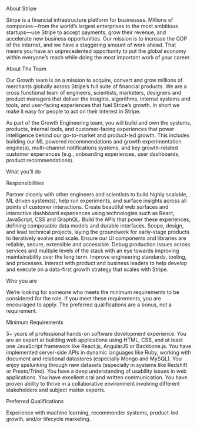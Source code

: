 About Stripe

Stripe is a financial infrastructure platform for businesses. Millions of companies—from the world’s largest enterprises to the most ambitious startups—use Stripe to accept payments, grow their revenue, and accelerate new business opportunities. Our mission is to increase the GDP of the internet, and we have a staggering amount of work ahead. That means you have an unprecedented opportunity to put the global economy within everyone’s reach while doing the most important work of your career.

About The Team

Our Growth team is on a mission to acquire, convert and grow millions of merchants globally across Stripe’s full suite of financial products. We are a cross functional team of engineers, scientists, marketers, designers and product managers that deliver the insights, algorithms, internal systems and tools, and user-facing experiences that fuel Stripe’s growth. In short we make it easy for people to act on their interest in Stripe.

As part of the Growth Engineering team, you will build and own the systems, products, internal tools, and customer-facing experiences that power intelligence behind our go-to-market and product-led growth. This includes building our ML powered recommendations and growth experimentation engine(s), multi-channel notifications systems, and key growth-related customer experiences (e.g., onboarding experiences, user dashboards, product recommendations).

What you’ll do

Responsibilities

Partner closely with other engineers and scientists to build highly scalable, ML driven system(s), help run experiments, and surface insights across all points of customer interactions.
Create beautiful web surfaces and interactive dashboard experiences using technologies such as React, JavaScript, CSS and GraphQL. Build the APIs that power these experiences, defining composable data models and durable interfaces.
Scope, design, and lead technical projects, laying the groundwork for early-stage products to iteratively evolve and scale.
Ensure our UI components and libraries are reliable, secure, extensible and accessible.
Debug production issues across services and multiple levels of the stack with an eye towards improving maintainability over the long term.
Improve engineering standards, tooling, and processes.
Interact with product and business leaders to help develop and execute on a data-first growth strategy that scales with Stripe.

Who you are

We’re looking for someone who meets the minimum requirements to be considered for the role. If you meet these requirements, you are encouraged to apply. The preferred qualifications are a bonus, not a requirement.

Minimum Requirements

5+ years of professional hands-on software development experience.
You are an expert at building web applications using HTML, CSS, and at least one JavaScript framework like React.js, AngularJS or Backbone.js.
You have implemented server-side APIs in dynamic languages like Ruby, working with document and relational datastores (especially Mongo and MySQL).
You enjoy spelunking through new datasets (especially in systems like Redshift or Presto/Trino).
You have a deep understanding of usability issues in web applications.
You have excellent oral and written communication.
You have proven ability to thrive in a collaborative environment involving different stakeholders and subject matter experts.

Preferred Qualifications

Experience with machine learning, recommender systems, product-led growth, and/or lifecycle marketing.
